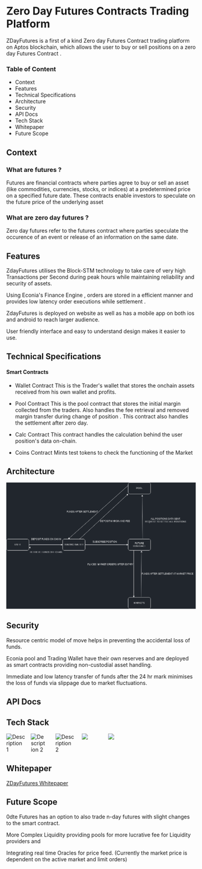 # Zero Day Futures Contracts Trading Platform
ZDayFutures  is a first of a kind Zero day Futures Contract trading platform on Aptos blockchain, which allows the user to buy or sell positions on a zero day Futures Contract . 

### Table of Content
* Context
* Features
* Technical Specifications
* Architecture
* Security
* API Docs
* Tech Stack
* Whitepaper
* Future Scope

## Context

### What are futures ?
Futures are financial contracts where parties agree to buy or sell an asset (like commodities, currencies, stocks, or indices) at a predetermined price on a specified future date. These contracts enable investors to speculate on the future price of the underlying asset

### What are zero day futures ?
Zero day futures refer to the futures contract where parties speculate the occurence of an event or release of an information on the same date.



## Features 

ZdayFutures utilises the Block-STM technology to take care of very high Transactions per Second during peak hours while maintaining reliability and security of assets.

Using Econia's Finance Engine , orders are stored in a efficient manner and provides low latency order executions while settlement .

ZdayFutures is deployed on website as well as has a mobile app on both ios and android to reach larger audience.

User friendly interface and easy to understand design makes it easier to use.

## Technical Specifications


#### Smart Contracts

* Wallet Contract
This is the Trader's wallet that stores the onchain assets received from his own wallet and profits.

* Pool Contract
This is the pool contract that stores the initial margin collected from the traders. Also handles the fee retrieval and removed margin transfer during change of position . This contract also handles the settlement after zero day.

* Calc Contract
This contract handles the calculation behind the user position's data on-chain.

* Coins Contract
Mints test tokens to check the functioning of the Market



## Architecture 

<img src="./assets/2.png" alt="ARCHI" >


## Security

Resource centric model of move helps in preventing the accidental loss of funds.

Econia pool and Trading Wallet have their own reserves and are deployed as smart contracts providing non-custodial asset handling.

Immediate and low latency transfer of funds after the 24 hr mark minimises the loss of funds via slippage due to market fluctuations.

## API Docs

## Tech Stack

<div style="display: flex;">
    <img src="https://upload.wikimedia.org/wikipedia/commons/thumb/0/0a/Python.svg/2048px-Python.svg.png"  alt="Description 1" style="width: 10%; margin-right: 15px">
    <img src="https://static-00.iconduck.com/assets.00/flutter-icon-1651x2048-kopq1sul.png" alt="Description 2" style="width: 8%; margin-right: 25px">
    <img src="https://icodrops.com/wp-content/uploads/2023/04/n1wu7vCF_400x400.jpg" alt="Description 2" style="width: 10%; margin-right: 20px">
    <img src="https://assets-global.website-files.com/63610769a12ca8b167ecebcf/6529f968615bdcc952ab6e3c_Aptos_Brand_Assets_-_Aptos_Foundation.png" style="width: 10%; margin-right: 20px">
    <img src="https://upload.wikimedia.org/wikipedia/commons/thumb/d/d4/Javascript-shield.svg/1200px-Javascript-shield.svg.png" style="width: 8%; margin-right: 20px">
</div>

## Whitepaper
[ZDayFutures Whitepaper](https://pdfhost.io/v/nMkDjCl5D_whitepaper_1)

## Future Scope

0dte Futures has an option to also trade n-day futures with slight changes to the smart contract.

More Complex Liquidity providing pools for more lucrative fee for Liquidity providers and 

Integrating real time Oracles for price feed. (Currently the market price is dependent on the active market and limit orders)





